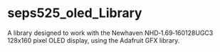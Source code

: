 # seps525_oled_Library
A library designed to work with the Newhaven NHD‐1.69‐160128UGC3 128x160 pixel OLED display, using the Adafruit GFX library.
